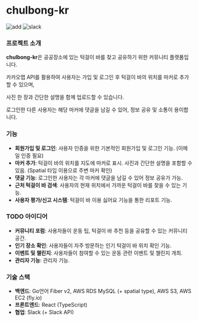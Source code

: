 # chulbong-kr

![add](https://github.com/Alfex4936/chulbong-kr/assets/2356749/26daa718-7d9a-4268-97fb-3f7d16ae183e)
![slack](https://github.com/Alfex4936/chulbong-kr/assets/2356749/5ec03f6a-871f-4556-90c3-13bb44769f13)

### 프로젝트 소개
**chulbong-kr**은 공공장소에 있는 턱걸이 바를 찾고 공유하기 위한 커뮤니티 플랫폼입니다.

카카오맵 API를 활용하여 사용자는 가입 및 로그인 후 턱걸이 바의 위치를 마커로 추가할 수 있으며,

사진 한 장과 간단한 설명을 함께 업로드할 수 있습니다.

로그인한 다른 사용자는 해당 마커에 댓글을 남길 수 있어, 정보 공유 및 소통이 용이합니다.

### 기능
- **회원가입 및 로그인**: 사용자 인증을 위한 기본적인 회원가입 및 로그인 기능. (이메일 인증 필요)
- **마커 추가**: 턱걸이 바의 위치를 지도에 마커로 표시. 사진과 간단한 설명을 포함할 수 있음. (Spatial 타입 이용으로 주변 마커 확인)
- **댓글 기능**: 로그인한 사용자는 각 마커에 댓글을 남길 수 있어 정보 공유가 가능.
- **근처 턱걸이 바 검색**: 사용자의 현재 위치에서 가까운 턱걸이 바를 찾을 수 있는 기능.
- **사용자 평가/신고 시스템**: 턱걸이 바 이용 싫어요 기능을 통한 리포트 기능.

### TODO 아이디어
- **커뮤니티 포럼**: 사용자들이 운동 팁, 턱걸이 바 추천 등을 공유할 수 있는 커뮤니티 공간.
- **인기 장소 확인**: 사용자들이 자주 방문하는 인기 턱걸이 바 위치 확인 기능.
- **이벤트 및 챌린지**: 사용자들이 참여할 수 있는 운동 관련 이벤트 및 챌린지 개최.
- **관리자 기능**: 관리자 기능.

### 기술 스택
- **백엔드**: Go언어 Fiber v2, AWS RDS MySQL (+ spatial type), AWS S3, AWS EC2 (fly.io)
- **프론트엔드**: React (TypeScript)
- **협업**: Slack (+ Slack API)
